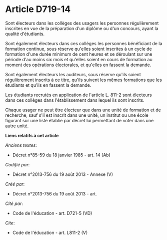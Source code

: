 # Article D719-14

Sont électeurs dans les collèges des usagers les personnes régulièrement inscrites en vue de la préparation d'un diplôme ou
d'un concours, ayant la qualité d'étudiants. 

Sont également électeurs dans ces collèges les personnes bénéficiant de la formation continue, sous réserve qu'elles soient
inscrites à un cycle de formation d'une durée minimum de cent heures et se déroulant sur une période d'au moins six mois et
qu'elles soient en cours de formation au moment des opérations électorales, et qu'elles en fassent la demande. 

Sont également électeurs les auditeurs, sous réserve qu'ils soient régulièrement inscrits à ce titre, qu'ils suivent les
mêmes formations que les étudiants et qu'ils en fassent la demande. 

Les étudiants recrutés en application de l'article L. 811-2 sont électeurs dans ces collèges dans l'établissement dans lequel
ils sont inscrits. 

Chaque usager ne peut être électeur que dans une unité de formation et de recherche, sauf s'il est inscrit dans une unité, un
institut ou une école figurant sur une liste établie par décret lui permettant de voter dans une autre unité.

**Liens relatifs à cet article**

_Anciens textes_:

  - Décret n°85-59 du 18 janvier 1985 - art. 14 (Ab)

_Codifié par_:

  - Décret n°2013-756 du 19 août 2013 -  Annexe (V)

_Créé par_:

  - Décret n°2013-756 du 19 août 2013 - art.

_Cité par_:

  - Code de l'éducation - art. D721-5 (VD)

_Cite_:

  - Code de l'éducation - art. L811-2 (V)
